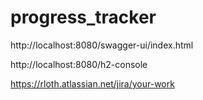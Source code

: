 # progress_tracker
 
http://localhost:8080/swagger-ui/index.html

http://localhost:8080/h2-console

https://rloth.atlassian.net/jira/your-work
